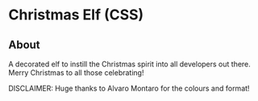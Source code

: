 # Christmas Elf (CSS)

## About

A decorated elf to instill the Christmas spirit into all developers out there. Merry Christmas to all those celebrating!

DISCLAIMER: Huge thanks to Alvaro Montaro for the colours and format!
